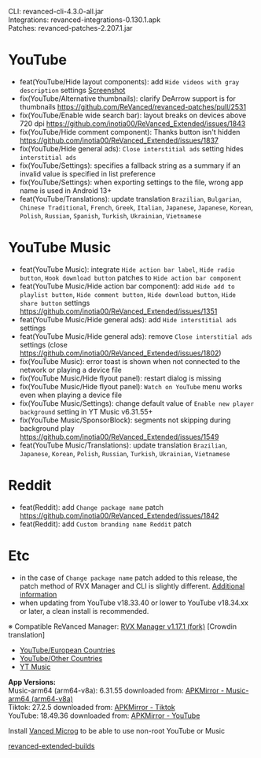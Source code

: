 CLI: revanced-cli-4.3.0-all.jar  
Integrations: revanced-integrations-0.130.1.apk  
Patches: revanced-patches-2.207.1.jar  

YouTube
==
- feat(YouTube/Hide layout components): add `Hide videos with gray description` settings [Screenshot](https://imgur.com/a/oSgZNTF)
- fix(YouTube/Alternative thumbnails): clarify DeArrow support is for thumbnails https://github.com/ReVanced/revanced-patches/pull/2531
- fix(YouTube/Enable wide search bar): layout breaks on devices above 720 dpi https://github.com/inotia00/ReVanced_Extended/issues/1843
- fix(YouTube/Hide comment component): Thanks button isn't hidden https://github.com/inotia00/ReVanced_Extended/issues/1837
- fix(YouTube/Hide general ads): `Close interstitial ads` setting hides `interstitial ads`
- fix(YouTube/Settings): specifies a fallback string as a summary if an invalid value is specified in list preference
- fix(YouTube/Settings): when exporting settings to the file, wrong app name is used in Android 13+
- feat(YouTube/Translations): update translation
`Brazilian`, `Bulgarian`, `Chinese Traditional`, `French`, `Greek`, `Italian`, `Japanese`, `Japanese`, `Korean`, `Polish`, `Russian`, `Spanish`, `Turkish`, `Ukrainian`, `Vietnamese`


YouTube Music
==
- feat(YouTube Music): integrate `Hide action bar label`, `Hide radio button`, `Hook download button` patches to `Hide action bar component`
- feat(YouTube Music/Hide action bar component): add `Hide add to playlist button`, `Hide comment button`, `Hide download button`, `Hide share button` settings https://github.com/inotia00/ReVanced_Extended/issues/1351
- feat(YouTube Music/Hide general ads): add `Hide interstitial ads` settings
- feat(YouTube Music/Hide general ads): remove `Close interstitial ads` settings (close https://github.com/inotia00/ReVanced_Extended/issues/1802)
- fix(YouTube Music): error toast is shown when not connected to the network or playing a device file
- fix(YouTube Music/Hide flyout panel): restart dialog is missing
- fix(YouTube Music/Hide flyout panel): `Watch on YouTube` menu works even when playing a device file
- fix(YouTube Music/Settings): change default value of `Enable new player background` setting in YT Music v6.31.55+
- fix(YouTube Music/SponsorBlock): segments not skipping during background play https://github.com/inotia00/ReVanced_Extended/issues/1549
- feat(YouTube Music/Translations): update translation
`Brazilian`, `Japanese`, `Korean`, `Polish`, `Russian`, `Turkish`, `Ukrainian`, `Vietnamese`


Reddit
==
- feat(Reddit): add `Change package name` patch https://github.com/inotia00/ReVanced_Extended/issues/1842
- feat(Reddit): add `Custom branding name Reddit` patch


Etc
==
- in the case of `Change package name` patch added to this release, the patch method of RVX Manager and CLI is slightly different. [Additional information](https://github.com/inotia00/ReVanced_Extended/issues/1842#issuecomment-1868299915)
- when updating from YouTube v18.33.40 or lower to YouTube v18.34.xx or later, a clean install is recommended.

※ Compatible ReVanced Manager: [RVX Manager v1.17.1 (fork)](https://github.com/inotia00/revanced-manager/releases/tag/v1.17.1)
[Crowdin translation]
- [YouTube/European Countries](https://crowdin.com/project/revancedextendedeu)
- [YouTube/Other Countries](https://crowdin.com/project/revancedextended)
- [YT Music](https://crowdin.com/project/revancedmusicextended)

  
**App Versions:**  
Music-arm64 (arm64-v8a): 6.31.55
downloaded from: [APKMirror - Music-arm64 (arm64-v8a)](https://www.apkmirror.com/apk/google-inc/youtube-music/youtube-music-6-31-55-release/youtube-music-6-31-55-android-apk-download/)  
Tiktok: 27.2.5
downloaded from: [APKMirror - Tiktok](https://www.apkmirror.com/apk/tiktok-pte-ltd/tik-tok-including-musical-ly/tik-tok-including-musical-ly-27-2-5-release/tiktok-27-2-5-android-apk-download/)  
YouTube: 18.49.36
downloaded from: [APKMirror - YouTube](https://www.apkmirror.com/apk/google-inc/youtube/youtube-18-49-36-release/youtube-18-49-36-android-apk-download/)  

Install [Vanced Microg](https://github.com/inotia00/VancedMicroG/releases) to be able to use non-root YouTube or Music  

[revanced-extended-builds](https://github.com/E85Addict/revanced-extended-builds)  
